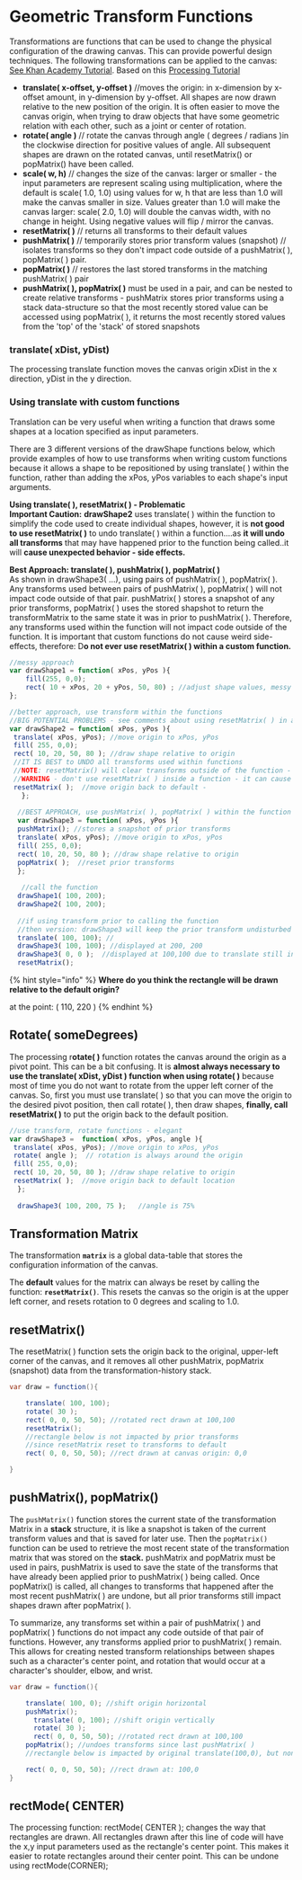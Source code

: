 # Geometric Transform Functions

Transformations are functions that can be used to change the physical configuration of the drawing canvas. This can provide powerful design techniques. The following transformations can be applied to the canvas: [See Khan Academy Tutorial](https://www.khanacademy.org/computing/computer-programming/programming-games-visualizations/programming-transformations/a/translation). Based on this [Processing Tutorial](https://www.processing.org/tutorials/transform2d/)

* **translate\( x-offset, y-offset \)** //moves the origin:  in x-dimension by x-offset amount, in y-dimension by y-offset. All shapes are now drawn relative to the new position of the origin. It is often easier to move the canvas origin, when trying to draw objects that have some geometric relation with each other, such as a joint or center of rotation.
* **rotate\( angle \)** // rotate the canvas through angle \( degrees / radians \)in the clockwise direction for positive values of angle. All subsequent shapes are drawn on the rotated canvas, until resetMatrix\(\) or popMatrix\(\) have been called.
* **scale\( w, h\)** // changes the size of the canvas: larger or smaller - the input parameters are represent scaling using multiplication,  where the default is scale\( 1.0, 1.0\) using values for w, h that are less than 1.0 will make the canvas smaller in size.  Values greater than 1.0 will make the canvas larger: scale\( 2.0, 1.0\) will double the canvas width, with no change in height.  Using negative values will flip / mirror the canvas.
* **resetMatrix\( \)** // returns all transforms to their default values
* **pushMatrix\( \)** // temporarily stores prior transform values \(snapshot\) // isolates transforms so they don't impact code outside of a pushMatrix\( \), popMatrix\( \) pair.
* **popMatrix\( \)** // restores the last stored transforms in the matching pushMatrix\( \) pair
* **pushMatrix\( \), popMatrix\( \)** must be used in a pair, and can be nested to create relative transforms - pushMatrix stores prior transforms using a stack data-structure so that the most recently stored value can be accessed using popMatrix\( \), it returns the most recently stored values from the 'top' of the 'stack' of stored snapshots

### translate\( xDist, yDist\)

The processing translate function moves the canvas origin xDist in the x direction, yDist in the y direction.  

### Using translate with custom functions

Translation can be very useful when writing a function that draws some shapes at a location specified as input parameters.    
  
There are 3 different versions of the drawShape functions below, which provide examples of how to use transforms when writing custom functions because it allows a shape to be repositioned by using translate\( \) within the function, rather than adding the xPos, yPos variables to each shape's input arguments.   

**Using  translate\( \), resetMatrix\( \) - Problematic**   
**Important Caution:**  **drawShape2** uses translate\( \) within the function to simplify the code used to create individual shapes, however, it is **not good to use resetMatrix\( \)** to undo translate\( \) within a function....as **it will undo all transforms** that may have happened prior to the function being called..it will **cause unexpected behavior - side effects.**  
  
**Best Approach:  translate\( \), pushMatrix\( \), popMatrix\( \)**  
As shown in drawShape3\( ...\), using pairs of pushMatrix\( \), popMatrix\( \). Any transforms used between pairs of pushMatrix\( \), popMatrix\( \) will not impact code outside of that pair.  pushMatrix\( \) stores a snapshot of any prior transforms, popMatrix\( \) uses the stored shapshot to return the transformMatrix to the same state it was in prior to pushMatrix\( \).  Therefore, any transforms used within the function will not impact code outside of the function.  It is important that custom functions do not cause weird side-effects, therefore: D**o not ever use resetMatrix\( \) within a custom function.**

```javascript
//messy approach 
var drawShape1 = function( xPos, yPos ){  
    fill(255, 0,0);
    rect( 10 + xPos, 20 + yPos, 50, 80) ; //adjust shape values, messy
};

//better approach, use transform within the functions
//BIG POTENTIAL PROBLEMS - see comments about using resetMatrix( ) in a function
var drawShape2 = function( xPos, yPos ){
 translate( xPos, yPos); //move origin to xPos, yPos
 fill( 255, 0,0);
 rect( 10, 20, 50, 80 ); //draw shape relative to origin
 //IT IS BEST to UNDO all transforms used within functions  
 //NOTE: resetMatrix() will clear transforms outside of the function - NOT IDEAL
 //WARNING - don't use resetMatrix( ) inside a function - it can cause odd side-effects
 resetMatrix( );  //move origin back to default - 
   };
  
  //BEST APPROACH, use pushMatrix( ), popMatrix( ) within the function
  var drawShape3 = function( xPos, yPos ){
  pushMatrix(); //stores a snapshot of prior transforms
  translate( xPos, yPos); //move origin to xPos, yPos
  fill( 255, 0,0);
  rect( 10, 20, 50, 80 ); //draw shape relative to origin
  popMatrix( );  //reset prior transforms
  };
  
   //call the function
  drawShape1( 100, 200); 
  drawShape2( 100, 200); 
  
  //if using transform prior to calling the function
  //then version: drawShape3 will keep the prior transform undisturbed
  translate( 100, 100); //
  drawShape3( 100, 100); //displayed at 200, 200
  drawShape3( 0, 0 );  //displayed at 100,100 due to translate still in effect
  resetMatrix();
```

{% hint style="info" %}
**Where do you think the rectangle will be drawn relative to the default origin?**

at the point:  \( 110, 220 \)
{% endhint %}

## Rotate\( someDegrees\)

The processing r**otate\( \)** function rotates the canvas around the origin as a pivot point.  This can be a bit confusing.  It is **almost always necessary to use the translate\( xDist, yDist \) function when using rotate\( \)** because most of time you do not want to rotate from the upper left corner of the canvas.  So, first you must use translate\( \) so that you can move the origin to the desired pivot position, then call rotate\( \), then draw shapes, **finally, call resetMatrix\( \)** to put the origin back to the default position.  

```javascript
//use transform, rotate functions - elegant
var drawShape3 =  function( xPos, yPos, angle ){
 translate( xPos, yPos); //move origin to xPos, yPos
 rotate( angle );  // rotation is always around the origin
 fill( 255, 0,0);
 rect( 10, 20, 50, 80 ); //draw shape relative to origin
 resetMatrix( );  //move origin back to default location
  };
  
  drawShape3( 100, 200, 75 );   //angle is 75% 
```

## Transformation Matrix

The transformation **`matrix`** is a global data-table that stores the configuration information of the canvas. 

The **default** values for the matrix can always be reset by calling the function: **`resetMatrix()`**. This resets the canvas so the origin is at the upper left corner, and resets rotation to 0 degrees and scaling to 1.0.

## resetMatrix\(\)

The resetMatrix\( \) function sets the origin back to the original, upper-left corner of the canvas, and it removes all other pushMatrix, popMatrix \(snapshot\) data from the transformation-history stack.

```java
var draw = function(){

    translate( 100, 100);
    rotate( 30 );
    rect( 0, 0, 50, 50); //rotated rect drawn at 100,100
    resetMatrix();
    //rectangle below is not impacted by prior transforms
    //since resetMatrix reset to transforms to default 
    rect( 0, 0, 50, 50); //rect drawn at canvas origin: 0,0

}
```

## pushMatrix\(\), popMatrix\(\)

The `pushMatrix()` function stores the current state of the transformation Matrix in a **stack** structure, it is like a snapshot is taken of the current transform values and that is saved for later use. Then the `popMatrix()` function can be used to retrieve the most recent state of the transformation matrix that was stored on the **stack.** pushMatrix and popMatrix must be used in pairs, pushMatrix is used to save the state of the transforms that have already been applied prior to pushMatrix\( \) being called. Once popMatrix\(\) is called, all changes to transforms that happened after the most recent pushMatrix\( \) are undone, but all prior transforms still impact shapes drawn after popMatrix\( \). 

To summarize, any transforms set within a pair of pushMatrix\( \) and popMatrix\( \) functions do not impact any code outside of that pair of functions. However, any transforms applied prior to pushMatrix\( \) remain. This allows for creating nested transform relationships between shapes such as a character's center point, and rotation that would occur at a character's shoulder, elbow, and wrist.

```java
var draw = function(){

    translate( 100, 0); //shift origin horizontal 
    pushMatrix();
      translate( 0, 100); //shift origin vertically
      rotate( 30 ); 
      rect( 0, 0, 50, 50); //rotated rect drawn at 100,100
    popMatrix(); //undoes transforms since last pushMatrix( )
    //rectangle below is impacted by original translate(100,0), but none of the changes inside pushMatrix(), popMatrix( ) pair.

    rect( 0, 0, 50, 50); //rect drawn at: 100,0
}
```

## rectMode\( CENTER\)

The processing function: rectMode\( CENTER \); changes the way that rectangles are drawn. All rectangles drawn after this line of code will have the x,y input parameters used as the rectangle's center point. This makes it easier to rotate rectangles around their center point. This can be undone using rectMode\(CORNER\);

